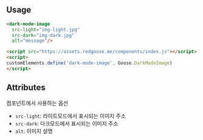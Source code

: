 ## Usage

```html
<dark-mode-image
  src-light="img-light.jpg"
  src-dark="img-dark.jpg"
  alt="message"/>

<script src="https://assets.redgoose.me/components/index.js"></script>
<script>
customElements.define('dark-mode-image', Goose.DarkModeImage)
</script>
```

## Attributes

컴포넌트에서 사용하는 옵션

- `src-light`: 라이트모드에서 표시되는 이미지 주소
- `src-dark`: 다크모드에서 표시되는 이미지 주소
- `alt`: 이미지 설명
